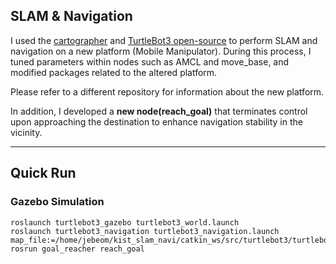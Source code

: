 ## SLAM & Navigation

I used the [cartographer](https://github.com/cartographer-project/cartographer_ros) and [TurtleBot3 open-source](https://github.com/ROBOTIS-GIT/turtlebot3) to perform SLAM and navigation on a new platform (Mobile Manipulator). During this process, I tuned parameters within nodes such as AMCL and move_base, and modified packages related to the altered platform. 

Please refer to a different repository for information about the new platform.

In addition, I developed a **new node(reach_goal)** that terminates control upon approaching the destination to enhance navigation stability in the vicinity.

---
## Quick Run 

### Gazebo Simulation
```
roslaunch turtlebot3_gazebo turtlebot3_world.launch
roslaunch turtlebot3_navigation turtlebot3_navigation.launch map_file:=/home/jebeom/kist_slam_navi/catkin_ws/src/turtlebot3/turtlebot3_navigation/maps/map.yaml
rosrun goal_reacher reach_goal
```


